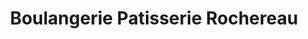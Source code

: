 ---
title: "Boulangerie Patisserie Rochereau"
url: /la-mothe-achard/boulangerie-patisserie-rochereau/
shop: boulangerie
---